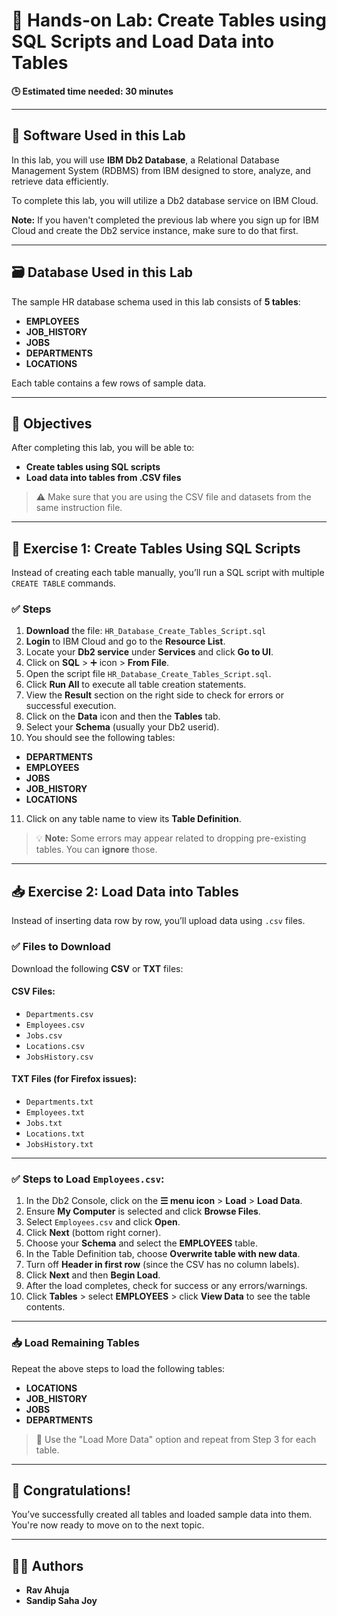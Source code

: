 # 🧪 Hands-on Lab: Create Tables using SQL Scripts and Load Data into Tables

**🕒 Estimated time needed: 30 minutes**

---

## 🧰 Software Used in this Lab

In this lab, you will use **IBM Db2 Database**, a Relational Database Management System (RDBMS) from IBM designed to store, analyze, and retrieve data efficiently.

To complete this lab, you will utilize a Db2 database service on IBM Cloud.

**Note:** If you haven't completed the previous lab where you sign up for IBM Cloud and create the Db2 service instance, make sure to do that first.

---

## 🗃️ Database Used in this Lab

The sample HR database schema used in this lab consists of **5 tables**:

- **EMPLOYEES**
- **JOB_HISTORY**
- **JOBS**
- **DEPARTMENTS**
- **LOCATIONS**

Each table contains a few rows of sample data.

---

## 🎯 Objectives

After completing this lab, you will be able to:

- **Create tables using SQL scripts**
- **Load data into tables from .CSV files**

> ⚠️ Make sure that you are using the CSV file and datasets from the same instruction file.

---

## 🧩 Exercise 1: Create Tables Using SQL Scripts

Instead of creating each table manually, you’ll run a SQL script with multiple `CREATE TABLE` commands.

### ✅ Steps

1. **Download** the file: `HR_Database_Create_Tables_Script.sql`
2. **Login** to IBM Cloud and go to the **Resource List**.
3. Locate your **Db2 service** under **Services** and click **Go to UI**.
4. Click on **SQL** > ➕ icon > **From File**.
5. Open the script file `HR_Database_Create_Tables_Script.sql`.
6. Click **Run All** to execute all table creation statements.
7. View the **Result** section on the right side to check for errors or successful execution.
8. Click on the **Data** icon and then the **Tables** tab.
9. Select your **Schema** (usually your Db2 userid).
10. You should see the following tables:
   - **DEPARTMENTS**
   - **EMPLOYEES**
   - **JOBS**
   - **JOB_HISTORY**
   - **LOCATIONS**
11. Click on any table name to view its **Table Definition**.

> 💡 **Note:** Some errors may appear related to dropping pre-existing tables. You can **ignore** those.

---

## 📥 Exercise 2: Load Data into Tables

Instead of inserting data row by row, you’ll upload data using `.csv` files.

### ✅ Files to Download

Download the following **CSV** or **TXT** files:

#### CSV Files:

- `Departments.csv`
- `Employees.csv`
- `Jobs.csv`
- `Locations.csv`
- `JobsHistory.csv`

#### TXT Files (for Firefox issues):

- `Departments.txt`
- `Employees.txt`
- `Jobs.txt`
- `Locations.txt`
- `JobsHistory.txt`

---

### ✅ Steps to Load `Employees.csv`:

1. In the Db2 Console, click on the **☰ menu icon** > **Load** > **Load Data**.
2. Ensure **My Computer** is selected and click **Browse Files**.
3. Select `Employees.csv` and click **Open**.
4. Click **Next** (bottom right corner).
5. Choose your **Schema** and select the **EMPLOYEES** table.
6. In the Table Definition tab, choose **Overwrite table with new data**.
7. Turn off **Header in first row** (since the CSV has no column labels).
8. Click **Next** and then **Begin Load**.
9. After the load completes, check for success or any errors/warnings.
10. Click **Tables** > select **EMPLOYEES** > click **View Data** to see the table contents.

---

### 📥 Load Remaining Tables

Repeat the above steps to load the following tables:

- **LOCATIONS**
- **JOB_HISTORY**
- **JOBS**
- **DEPARTMENTS**

> 🔁 Use the "Load More Data" option and repeat from Step 3 for each table.

---

## 🎉 Congratulations!

You’ve successfully created all tables and loaded sample data into them. You're now ready to move on to the next topic.

---

## 👩‍💻 Authors

- **Rav Ahuja**
- **Sandip Saha Joy**
